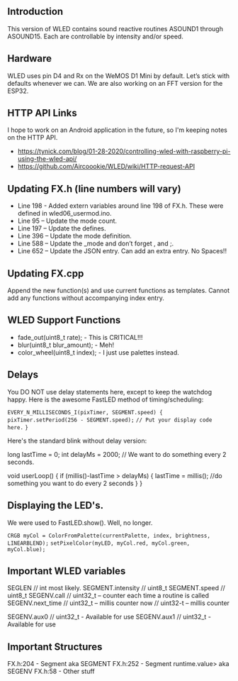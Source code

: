 ## Introduction
This version of WLED contains sound reactive routines ASOUND1 through ASOUND15. Each are controllable by intensity and/or speed.

## Hardware
WLED uses pin D4 and Rx on the WeMOS D1 Mini by default. Let’s stick with defaults whenever we can. We are also working on an FFT version for the ESP32.

## HTTP API Links
I hope to work on an Android application in the future, so I'm keeping notes on the HTTP API.
* https://tynick.com/blog/01-28-2020/controlling-wled-with-raspberry-pi-using-the-wled-api/
* https://github.com/Aircoookie/WLED/wiki/HTTP-request-API

## Updating FX.h (line numbers will vary)

* Line 198 - Added extern variables around line 198 of FX.h. These were defined in wled06_usermod.ino.
* Line 95 – Update the mode count.
* Line 197 – Update the defines.
* Line 396 – Update the mode definition.
* Line 588 – Update the _mode and don’t forget , and ;.
* Line 652 – Update the JSON entry. Can add an extra entry. No Spaces!!

## Updating FX.cpp

Append the new function(s) and use current functions as templates. Cannot add any functions without accompanying index entry. 

## WLED Support Functions
* fade_out(uint8_t rate);                 - This is CRITICAL!!!
* blur(uint8_t blur_amount);              - Meh!
* color_wheel(uint8_t index);             - I just use palettes instead.

## Delays
You DO NOT use delay statements here, except to keep the watchdog happy. Here is the awesome FastLED method of timing/scheduling:

`EVERY_N_MILLISECONDS_I(pixTimer, SEGMENT.speed) {`
`pixTimer.setPeriod(256 - SEGMENT.speed);`
`// Put your display code here.`
`}`

Here's the standard blink without delay version:

long lastTime = 0;
int delayMs = 2000;            // We want to do something every 2 seconds.

void userLoop()
{
  if (millis()-lastTime > delayMs)
  {
    lastTime = millis();
    //do something you want to do every 2 seconds
  }
}


## Displaying the LED's.
We were used to FastLED.show(). Well, no longer.

`CRGB myCol = ColorFromPalette(currentPalette, index, brightness, LINEARBLEND);`
`setPixelColor(myLED, myCol.red, myCol.green, myCol.blue);`

## Important WLED variables

SEGLEN			   // int most likely.
SEGMENT.intensity          // uint8_t
SEGMENT.speed              // uint8_t
SEGENV.call		   // uint32_t – counter each time a routine is called
SEGENV.next_time           // uint32_t – millis counter
now			   // uint32-t – millis counter

SEGENV.aux0           	   // uint32_t   - Available for use
SEGENV.aux1	           // uint32_t   - Available for use


## Important Structures

FX.h:204 - Segment<value> aka SEGMENT
FX.h:252 - Segment runtime.value> aka SEGENV
FX.h:58  - Other stuff

